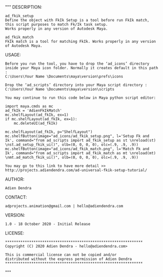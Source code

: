 """
DESCRIPTION:

    ad_fkik_setup
    Define the object with FkIk Setup is a tool before run FkIk match, this script purposes to match Fk/Ik task setup.
    Works properly in any version of Autodesk Maya.
    
    ad_fkik_match
    FkIk match is a tool for matching FkIk. Works properly in any version of Autodesk Maya.

USAGE:

    Before you run the tool, you have to drop the ‘ad_icons’ directory inside your Maya icon folder. Normally it creates default in this path :
    C:\Users\Your Name \Documents\maya\version\prefs\icons

    Drop the ‘ad_scripts’ directory into your Maya script directory :
    C:\Users\Your Name \Documents\maya\version\scripts

    You may continue to run this code below in Maya python script editor:

    import maya.cmds as mc
    ad_fkIk = 'AdienFkIkMatch'
    mc.shelfLayout(ad_fkIk, ex=1)
    if mc.shelfLayout(ad_fkIk, ex=1):
        mc.deleteUI(ad_fkIk)

    mc.shelfLayout(ad_fkIk, p="ShelfLayout")
    mc.shelfButton(image="ad_icons/ad_fkik_setup.png", l='Setup Fk and Ik', command="from ad_scripts import ad_fkik_setup as st \nreload(st)  \nst.ad_setup_fkik_ui()", olb=(0, 0, 0, 0), olc=(.9, .9, .9))
    mc.shelfButton(image="ad_icons/ad_fkik_match.png", l='Match Fk and Ik', command="from ad_scripts import ad_fkik_match as mt \nreload(mt)  \nmt.ad_match_fkik_ui()", olb=(0, 0, 0, 0), olc=(.9, .9, .9))

    You may go to this link to have more detail >>
    http://projects.adiendendra.com/ad-universal-fkik-setup-tutorial/

AUTHOR:

    Adien Dendra

CONTACT:

    adprojects.animation@gmail.com | hello@adiendendra.com

VERSION:

    1.0 - 18 October 2020 - Initial Release
    
LICENSE:

    ***************************************************************
    Copyright (C) 2020 Adien Dendra - hello@adiendendra.com>

    This is commercial license can not be copied and/or
    distributed without the express permission of Adien Dendra
    ***************************************************************

"""
